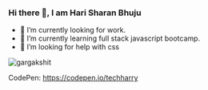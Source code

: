### Hi there 👋, I am Hari Sharan Bhuju

- 🔭 I’m currently looking for work.
- 🌱 I’m currently learning full stack javascript bootcamp.
- 🤔 I’m looking for help with css 

<p align="left">
  <img
    src="https://komarev.com/ghpvc/?username=haribhuju"
    alt="gargakshit"
  />
</p>

CodePen: https://codepen.io/techharry


<!--
**haribhuju/haribhuju** is a ✨ _special_ ✨ repository because its `README.md` (this file) appears on your GitHub profile.

Here are some ideas to get you started:


-->
